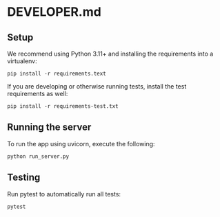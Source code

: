 # DEVELOPER.md

## Setup

We recommend using Python 3.11+ and installing the requirements into a virtualenv:
```
pip install -r requirements.text
```

If you are developing or otherwise running tests, install the test requirements as well:
```
pip install -r requirements-test.txt
```

## Running the server

To run the app using uvicorn, execute the following:
```
python run_server.py
```

## Testing

Run pytest to automatically run all tests: 
```
pytest
```